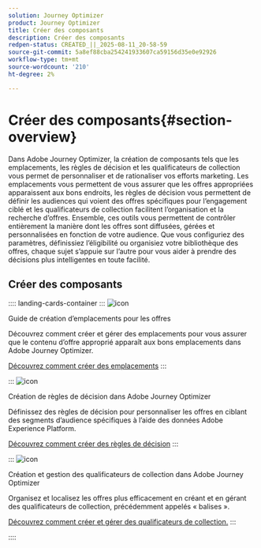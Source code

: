 ```yaml
---
solution: Journey Optimizer
product: Journey Optimizer
title: Créer des composants
description: Créer des composants
redpen-status: CREATED_||_2025-08-11_20-58-59
source-git-commit: 5a8ef88cba254241933607ca59156d35e0e92926
workflow-type: tm+mt
source-wordcount: '210'
ht-degree: 2%

---
```



# Créer des composants{#section-overview}

Dans Adobe Journey Optimizer, la création de composants tels que les emplacements, les règles de décision et les qualificateurs de collection vous permet de personnaliser et de rationaliser vos efforts marketing. Les emplacements vous permettent de vous assurer que les offres appropriées apparaissent aux bons endroits, les règles de décision vous permettent de définir les audiences qui voient des offres spécifiques pour l’engagement ciblé et les qualificateurs de collection facilitent l’organisation et la recherche d’offres. Ensemble, ces outils vous permettent de contrôler entièrement la manière dont les offres sont diffusées, gérées et personnalisées en fonction de votre audience. Que vous configuriez des paramètres, définissiez l’éligibilité ou organisiez votre bibliothèque des offres, chaque sujet s’appuie sur l’autre pour vous aider à prendre des décisions plus intelligentes en toute facilité.

## Créer des composants

:::: landing-cards-container
:::
![icon](https://cdn.experienceleague.adobe.com/icons/list-check.svg?lang=fr)

Guide de création d’emplacements pour les offres

Découvrez comment créer et gérer des emplacements pour vous assurer que le contenu d’offre approprié apparaît aux bons emplacements dans Adobe Journey Optimizer.

[Découvrez comment créer des emplacements](../using/offers/offer-library/creating-placements.md)
:::

:::
![icon](https://cdn.experienceleague.adobe.com/icons/bullseye.svg?lang=fr)

Création de règles de décision dans Adobe Journey Optimizer

Définissez des règles de décision pour personnaliser les offres en ciblant des segments d’audience spécifiques à l’aide des données Adobe Experience Platform.

[Découvrez comment créer des règles de décision](../using/offers/offer-library/creating-decision-rules.md)
:::

:::
![icon](https://cdn.experienceleague.adobe.com/icons/tags.svg?lang=fr)

Création et gestion des qualificateurs de collection dans Adobe Journey Optimizer

Organisez et localisez les offres plus efficacement en créant et en gérant des qualificateurs de collection, précédemment appelés « balises ».

[Découvrez comment créer et gérer des qualificateurs de collection.](../using/offers/offer-library/creating-tags.md)
:::

::::
